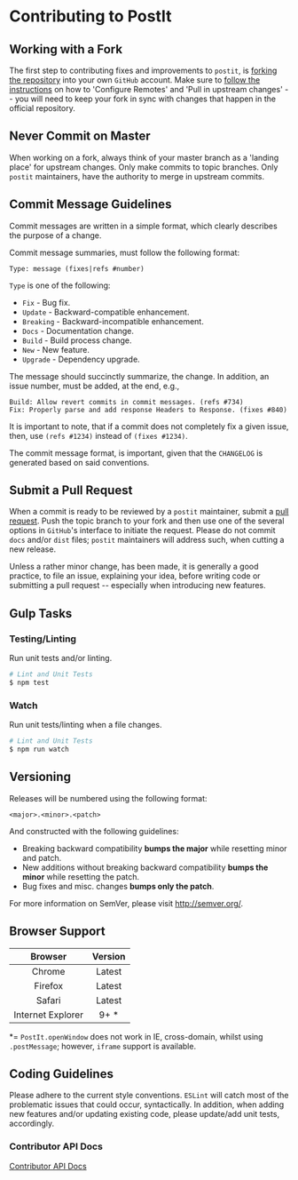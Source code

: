 # Contributing to PostIt

## Working with a Fork

The first step to contributing fixes and improvements to `postit`, is [forking the repository](https://help.github.com/articles/fork-a-repo) into your own `GitHub` account. Make sure to [follow the instructions](https://help.github.com/articles/fork-a-repo) on how to 'Configure Remotes' and 'Pull in upstream changes' -- you will need to keep your fork in sync with changes that happen in the official repository.

## Never Commit on Master

When working on a fork, always think of your master branch as a 'landing place' for upstream changes. Only make commits to topic branches. Only `postit` maintainers, have the authority to merge in upstream commits.

## Commit Message Guidelines

Commit messages are written in a simple format, which clearly describes the purpose of a change.

Commit message summaries, must follow the following format:

```
Type: message (fixes|refs #number)
```

`Type` is one of the following:

* `Fix` - Bug fix.
* `Update` - Backward-compatible enhancement.
* `Breaking` - Backward-incompatible enhancement.
* `Docs` - Documentation change.
* `Build` - Build process change.
* `New` - New feature.
* `Upgrade` - Dependency upgrade.

The message should succinctly summarize, the change. In addition, an issue number, must be added, at the end, e.g.,

```
Build: Allow revert commits in commit messages. (refs #734)
Fix: Properly parse and add response Headers to Response. (fixes #840)
```

It is important to note, that if a commit does not completely fix a given issue, then, use `(refs #1234)` instead of `(fixes #1234)`.

The commit message format, is important, given that the `CHANGELOG` is generated based on said conventions.

## Submit a Pull Request

When a commit is ready to be reviewed by a `postit` maintainer, submit a [pull request](https://help.github.com/articles/creating-a-pull-request).
Push the topic branch to your fork and then use one of the several options in `GitHub`'s interface to initiate the request. Please do not commit `docs` and/or `dist` files; `postit` maintainers will address such, when cutting a new release.

Unless a rather minor change, has been made, it is generally a good practice, to file an issue, explaining your idea, before writing code or submitting a pull request -- especially when introducing new features.

## Gulp Tasks

### Testing/Linting

Run unit tests and/or linting.

```bash
# Lint and Unit Tests
$ npm test
```

### Watch

Run unit tests/linting when a file changes.

```bash
# Lint and Unit Tests
$ npm run watch
```

## Versioning

Releases will be numbered using the following format:

```
<major>.<minor>.<patch>
```

And constructed with the following guidelines:

- Breaking backward compatibility **bumps the major** while resetting minor and patch.
- New additions without breaking backward compatibility **bumps the minor** while resetting the patch.
- Bug fixes and misc. changes **bumps only the patch**.

For more information on SemVer, please visit <http://semver.org/>.

## Browser Support

|      Browser      | Version |
|:-----------------:|:-------:|
| Chrome            | Latest  |
| Firefox           | Latest  |
| Safari            | Latest  |
| Internet Explorer | 9+ *    |

*= `PostIt.openWindow` does not work in IE, cross-domain, whilst using `.postMessage`; however, `iframe` support is available.

## Coding Guidelines

Please adhere to the current style conventions. `ESLint` will catch most of the problematic issues that could occur, syntactically. In addition, when adding new features and/or updating existing code, please update/add unit tests, accordingly.

### Contributor API Docs

[Contributor API Docs](docs)
